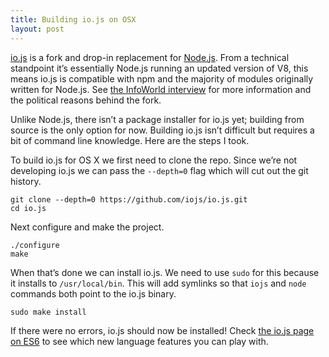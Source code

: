 ```yaml
---
title: Building io.js on OSX
layout: post
---
```


[io.js][iojs] is a fork and drop-in replacement for [Node.js][nodejs]. From a technical standpoint it’s essentially Node.js running an updated version of V8, this means io.js is compatible with npm and the majority of modules originally written for Node.js. See [the InfoWorld interview][infoworld] for more information and the political reasons behind the fork.

Unlike Node.js, there isn’t a package installer for io.js yet; building from source is the only option for now. Building io.js isn’t difficult but requires a bit of command line knowledge. Here are the steps I took.

To build io.js for OS X we first need to clone the repo. Since we’re not developing io.js we can pass the `--depth=0` flag which will cut out the git history.

```
git clone --depth=0 https://github.com/iojs/io.js.git
cd io.js
```

Next configure and make the project.

```
./configure
make
```

When that’s done we can install io.js. We need to use `sudo` for this because it installs to `/usr/local/bin`. This will add symlinks so that `iojs` and `node` commands both point to the io.js binary.

```
sudo make install
```

If there were no errors, io.js should now be installed! Check [the io.js page on ES6][iojs-es6] to see which new language features you can play with.

[iojs]: https://iojs.org
[nodejs]: https://nodejs.org
[infoworld]: http://www.infoworld.com/article/2855057/application-development/why-iojs-decided-to-fork-nodejs.html
[github]: https://github.com/iojs/io.js
[iojs-es6]: https://iojs.org/es6.html
